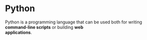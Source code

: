 # Python
Python is a programming language that can be used both for writing **command-line scripts** or building **web           
 applications**.	